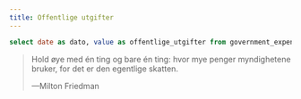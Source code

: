 ```yaml
---
title: Offentlige utgifter
---
```


```sql government_expenses
select date as dato, value as offentlige_utgifter from government_expenses
```

> Hold øye med én ting og bare én ting: hvor mye penger myndighetene bruker, for det er den egentlige skatten.
>
> —Milton Friedman

<LineChart
    data={government_expenses}
    title="Offentlige utgifter i milliarder nominelle kroner"
    subtitle="Kilde: SSBs tabell 10725"
    x=dato
    y=offentlige_utgifter
/>
